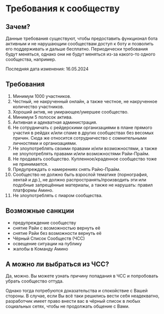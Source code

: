 # Требования к сообществу

## Зачем?

Данные требования существуют, чтобы предоставить функционал бота активным и не нарушающим сообществам доступ к боту и позволить его поддерживать и дальше бесплатно. Периодически требования будут меняться, однако они не будут меняться из-за какого-то одного сообщества, например.

Последняя дата изменения: 16.05.2024

## Требования

1. Минимум 1000 участников.
2. Честный, не накрученный онлайн, а также честное, не накрученное количество участников.
3. Хороший актив, не умирающее/умершее сообщество.
4. Минимум 5 полосок актива.
5. Активная и адекватная администрация.
6. Не сотрудничать с рейдерскими организациями в плане прямого участия в рейдах и/или спаме в других сообществах без весомых причин. Сюда же относится сотрудничество с сомнительными личностями и организациями.
7. Не злоупотреблять своими правами и/или возможностями, а также не злоупотреблять правами и/или возможностями Райи-Прайм.
8. Не продавать сообщество. Купленное/краденное сообщество тоже не принимается.
9. Предупреждать о намерениях снять Райю-Прайм.
10. Сообщество не должно быть взрослой тематике (порнография, хентай и др.), не должно распространять/производить эти или подобные запрещённые материалы, а также не нарушать: правил платформы Амино.
11. Не злоупотреблять с пиаром сообщества.

## Возможные санкции

- предупреждение сообществу
- снятие Райи с возможностью вернуть её
- снятие Райи без возможности вернуть её
- Чёрный Список Сообществ (ЧСС)
- освещение ситуации на публику
- жалобы в Команду Амино

## А можно ли выбраться из ЧСС?

Да, можно. Вы можете узнать причину попадания в ЧСС и попробовать убрать сообщество оттуда.

Однако тогда потребуются доказательства и спокойствие с Вашей стороны.
В случае, если Вы всё таки решились вести себя неадекватно, разработчик имеет право внести вас в чёрный список в любых социальных сетях, чтобы не продолжать общение с Вами.
